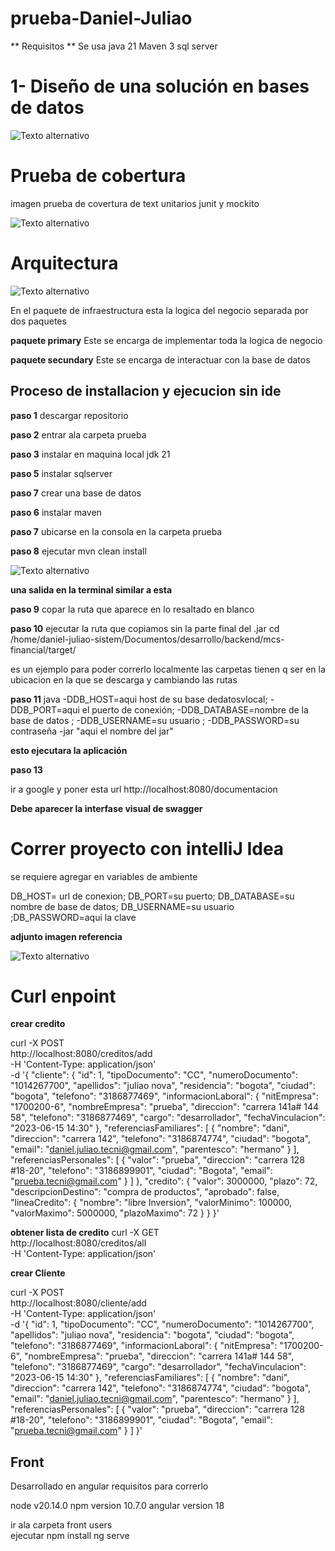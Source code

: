 # prueba-Daniel-Juliao
** Requisitos **
Se usa java 21
Maven 3
sql server 
 

# 1- Diseño de una solución en bases de datos

 ![Texto alternativo](https://github.com/Farius-red/prueba-daniel-Juliao/blob/master/imgDocumentacion/ER.png)

# Prueba de cobertura

imagen prueba de covertura de text unitarios junit y mockito 

![Texto alternativo](https://github.com/Farius-red/prueba-daniel-Juliao/blob/master/imgDocumentacion/jacoco.png)

# Arquitectura 


![Texto alternativo](https://github.com/Farius-red/prueba-daniel-Juliao/blob/master/imgDocumentacion/arquitectura.png)

En el paquete de infraestructura  esta la logica del negocio separada por dos paquetes

**paquete primary**
Este se encarga de implementar toda la logica de negocio

**paquete secundary**
Este se encarga de interactuar con la base de datos


## Proceso de installacion y ejecucion sin ide

**paso 1**  descargar repositorio

**paso 2** entrar ala carpeta prueba

**paso 3**  instalar en maquina local jdk 21

**paso 5**   instalar sqlserver

**paso 7** crear una  base de datos



**paso 6** instalar maven

**paso 7**  ubicarse en la consola en la carpeta prueba

**paso 8**  ejecutar mvn clean  install 



![Texto alternativo](https://github.com/Farius-red/mcs-financial/blob/master/imgDocumentacion/creaciondeJar.png)

**una salida en la terminal  similar a esta**


**paso  9**  copar la ruta que aparece en lo resaltado en blanco

**paso 10**  ejecutar  la ruta que copiamos sin la parte final del .jar
cd  /home/daniel-juliao-sistem/Documentos/desarrollo/backend/mcs-financial/target/

es un ejemplo para poder correrlo localmente las carpetas tienen q ser en la ubicacion en la que se descarga y cambiando las rutas 




**paso 11**
java
-DDB_HOST=aqui host de su base dedatosvlocal;
-DDB_PORT=aqui el puerto de conexión;
-DDB_DATABASE=nombre de la base de datos ;
-DDB_USERNAME=su usuario ;
-DDB_PASSWORD=su contraseña  -jar "aqui el nombre del jar"

**esto ejecutara la aplicación**





**paso 13** 


ir a google y poner esta url
http://localhost:8080/documentacion

**Debe aparecer la interfase visual  de swagger**


# Correr proyecto con intelliJ Idea

se requiere agregar en variables de ambiente

DB_HOST= url de conexion;
DB_PORT=su puerto;
DB_DATABASE=su nombre de base de datos;
DB_USERNAME=su usuario ;DB_PASSWORD=aqui la clave

**adjunto imagen  referencia**

![Texto alternativo](https://github.com/Farius-red/mcs-financial/blob/master/imgDocumentacion/intelliJ.png)

# Curl enpoint 

**crear credito** 

 curl -X POST \
  http://localhost:8080/creditos/add \
  -H 'Content-Type: application/json' \
  -d '{
        "cliente": {
            "id": 1,
            "tipoDocumento": "CC",
            "numeroDocumento": "1014267700",
            "apellidos": "juliao nova",
            "residencia": "bogota",
            "ciudad": "bogota",
            "telefono": "3186877469",
            "informacionLaboral": {
                "nitEmpresa": "1700200-6",
                "nombreEmpresa": "prueba",
                "direccion": "carrera 141a# 144 58",
                "telefono": "3186877469",
                "cargo": "desarrollador",
                "fechaVinculacion": "2023-06-15 14:30"
            },
            "referenciasFamiliares": [
                {
                    "nombre": "dani",
                    "direccion": "carrera 142",
                    "telefono": "3186874774",
                    "ciudad": "bogota",
                    "email": "daniel.juliao.tecni@gmail.com",
                    "parentesco": "hermano"
                }
            ],
            "referenciasPersonales": [
                {
                    "valor": "prueba",
                    "direccion": "carrera 128 #18-20",
                    "telefono": "3186899901",
                    "ciudad": "Bogota",
                    "email": "prueba.tecni@gmail.com"
                }
            ]
        },
        "credito": {
            "valor": 3000000,
            "plazo": 72,
            "descripcionDestino": "compra de productos",
            "aprobado": false,
            "lineaCredito": {
                "nombre": "libre Inversion",
                "valorMinimo": 100000,
                "valorMaximo": 5000000,
                "plazoMaximo": 72
            }
        }
    }'

**obtener lista de  credito** 
curl -X GET \
  http://localhost:8080/creditos/all \
  -H 'Content-Type: application/json'

**crear Cliente** 

  curl -X POST \
  http://localhost:8080/cliente/add \
  -H 'Content-Type: application/json' \
  -d '{
        "id": 1,
        "tipoDocumento": "CC",
        "numeroDocumento": "1014267700",
        "apellidos": "juliao nova",
        "residencia": "bogota",
        "ciudad": "bogota",
        "telefono": "3186877469",
        "informacionLaboral": {
          "nitEmpresa": "1700200-6",
          "nombreEmpresa": "prueba",
          "direccion": "carrera 141a# 144 58",
          "telefono": "3186877469",
          "cargo": "desarrollador",
          "fechaVinculacion": "2023-06-15 14:30"
        },
        "referenciasFamiliares": [
          {
            "nombre": "dani",
            "direccion": "carrera 142",
            "telefono": "3186874774",
            "ciudad": "bogota",
            "email": "daniel.juliao.tecni@gmail.com",
            "parentesco": "hermano"
          }
        ],
        "referenciasPersonales": [
          {
            "valor": "prueba",
            "direccion": "carrera 128 #18-20",
            "telefono": "3186899901",
            "ciudad": "Bogota",
            "email": "prueba.tecni@gmail.com"
          }
        ]
      }'



## Front

Desarrollado en angular requisitos para correrlo 

node  v20.14.0
npm version  10.7.0 
angular version  18

ir ala carpeta front users  
ejecutar npm install 
ng serve 

